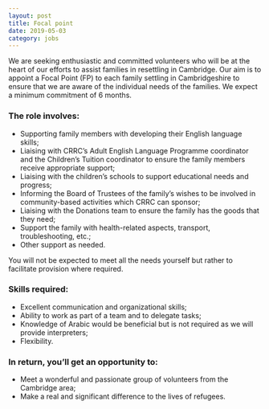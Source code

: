 ```yaml
---
layout: post
title: Focal point
date: 2019-05-03
category: jobs
---
```


We are seeking enthusiastic and committed volunteers who will be at the heart of our efforts to assist families in resettling in Cambridge. Our aim is to appoint a Focal Point (FP) to each family settling in Cambridgeshire to ensure that we are aware of the individual needs of the families. We expect a minimum commitment of 6 months.

### The role involves:

- Supporting family members with developing their English language skills;
- Liaising with CRRC’s Adult English Language Programme coordinator and the Children’s Tuition coordinator to ensure the family members receive appropriate support;
- Liaising with the children’s schools to support educational needs and progress;
- Informing the Board of Trustees of the family’s wishes to be involved in community-based activities which CRRC can sponsor;
- Liaising with the Donations team to ensure the family has the goods that they need;
- Support the family with health-related aspects, transport, troubleshooting, etc.;
- Other support as needed.

You will not be expected to meet all the needs yourself but rather to facilitate provision where required.

### Skills required:

- Excellent communication and organizational skills;
- Ability to work as part of a team and to delegate tasks;
- Knowledge of Arabic would be beneficial but is not required as we will provide interpreters;
- Flexibility.

### In return, you’ll get an opportunity to:

- Meet a wonderful and passionate group of volunteers from the Cambridge area;
- Make a real and significant difference to the lives of refugees.

